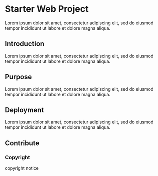 # Starter Web Project

Lorem ipsum dolor sit amet, consectetur adipiscing elit, sed do eiusmod tempor incididunt ut labore et dolore magna aliqua.
## Introduction

Lorem ipsum dolor sit amet, consectetur adipiscing elit, sed do eiusmod tempor incididunt ut labore et dolore magna aliqua.

## Purpose

Lorem ipsum dolor sit amet, consectetur adipiscing elit, sed do eiusmod tempor incididunt ut labore et dolore magna aliqua.

## Deployment

Lorem ipsum dolor sit amet, consectetur adipiscing elit, sed do eiusmod tempor incididunt ut labore et dolore magna aliqua.

## Contribute

### Copyright

copyright notice

